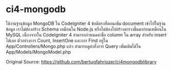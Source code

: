 # ci4-mongodb
ใช้งานฐานข้อมูล MongoDB ใน CodeIgniter 4
ข้อดีตรงที่ตอนเพิ่ม document เข้าไปในฐานข้อมูล เราไม่ต้องสร้าง Schema เหมือนใน Node.js หรือไม่ต้องไปสร้างตารางขึ้นมาก่อนเหมือนใน MySQL เนื่องจากใน CodeIgniter 4 สามารถกำหนดค่าชื่อ column ใน array สำหรับ insert ได้เลย
ตัวอย่างการ Count, InsertOne และการ Find อยู่ใน  App/Controllers/Mongo.php แล้ว  สามารถดูคำสั่งการ Query เพิ่มเติมได้ใน App/Models/MongoModel.php 

Original Source: https://github.com/bertugfahriozer/ci4mongodblibrary
